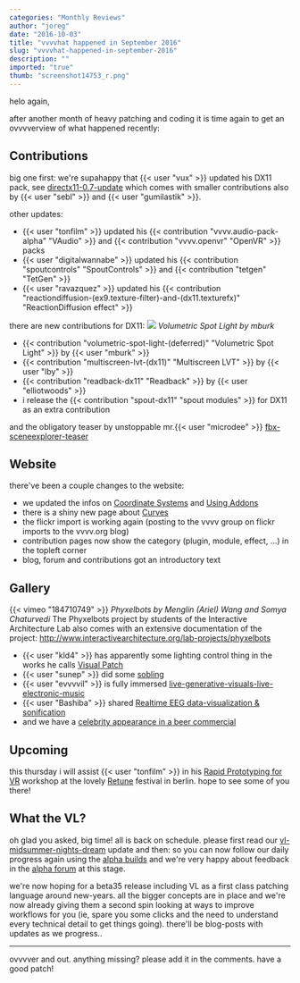 ```yaml
---
categories: "Monthly Reviews"
author: "joreg"
date: "2016-10-03"
title: "vvvvhat happened in September 2016"
slug: "vvvvhat-happened-in-september-2016"
description: ""
imported: "true"
thumb: "screenshot14753_r.png"
---
```


helo again,

after another month of heavy patching and coding it is time again to get an ovvvverview of what happened recently: 

## Contributions

big one first: we're supahappy that {{< user "vux" >}} updated his DX11 pack, see [directx11-0.7-update](/blog/2016/directx11-0.7-update) which comes with smaller contributions also by {{< user "sebl" >}} and {{< user "gumilastik" >}}.

other updates:
- {{< user "tonfilm" >}} updated his {{< contribution "vvvv.audio-pack-alpha" "VAudio" >}} and {{< contribution "vvvv.openvr" "OpenVR" >}} packs
- {{< user "digitalwannabe" >}} updated his {{< contribution "spoutcontrols" "SpoutControls" >}} and {{< contribution "tetgen" "TetGen" >}}
- {{< user "ravazquez" >}} updated his {{< contribution "reactiondiffusion-(ex9.texture-filter)-and-(dx11.texturefx)" "ReactionDiffusion effect" >}}

there are new contributions for DX11:
![](screenshot14753_r.png) 
*Volumetric Spot Light by mburk*
- {{< contribution "volumetric-spot-light-(deferred)" "Volumetric Spot Light" >}} by {{< user "mburk" >}}
- {{< contribution "multiscreen-lvt-(dx11)" "Multiscreen LVT" >}} by {{< user "lby" >}}
- {{< contribution "readback-dx11" "Readback" >}} by {{< user "elliotwoods" >}}
- i release the {{< contribution "spout-dx11" "spout modules" >}} for DX11 as an extra contribution 

and the obligatory teaser by unstoppable mr.{{< user "microdee" >}} [fbx-sceneexplorer-teaser](/blog/fbx-sceneexplorer-teaser)

## Website

there've been a couple changes to the website:
- we updated the infos on [Coordinate Systems](https://betadocs.vvvv.org/topics/graphics/direct3d-9/basics/coordinate-systems/index.html) and [Using Addons](https://betadocs.vvvv.org/using-vvvv/patching/using-addons.html)
- there is a shiny new page about [Curves](https://betadocs.vvvv.org/topics/graphics/direct3d-9/geometry/curves/curves.html)
- the flickr import is working again (posting to the vvvv group on flickr imports to the vvvv.org blog)
- contribution pages now show the category (plugin, module, effect, ...) in the topleft corner
- blog, forum and contributions got an introductory text

## Gallery

{{< vimeo "184710749" >}}
*Phyxelbots by Menglin (Ariel) Wang and Somya Chaturvedi*
The Phyxelbots project by students of the Interactive Architecture Lab also comes with an extensive documentation of the project: http://www.interactivearchitecture.org/lab-projects/phyxelbots

- {{< user "kld4" >}} has apparently some lighting control thing in the works he calls [Visual Patch](https://www.youtube.com/watch?v=UhpUk6BtBZw)
- {{< user "sunep" >}} did some [sobling](/blog/sobling)
- {{< user "evvvvil" >}} is fully immersed [live-generative-visuals-live-electronic-music](/blog/live-generative-visuals-live-electronic-music)
- {{< user "Bashiba" >}} shared [Realtime EEG data-visualization & sonification](/blog/real-time-eeg-data-visualization-sonification)
- and we have a [celebrity appearance in a beer commercial](https://www.youtube.com/watch?v=-4sUsKQ_ik8)

## Upcoming

this thursday i will assist {{< user "tonfilm" >}} in his [Rapid Prototyping for VR](/blog/2016/rapid-prototyping-for-vr-with-vvvv-retune-festival) workshop at the lovely [Retune](https://retune.de) festival in berlin. hope to see some of you there!

## What the VL?

oh glad you asked, big time! all is back on schedule. please first read our [vl-midsummer-nights-dream](/blog/2016/vl-midsummer-nights-dream) update and then: so you can now follow our daily progress again using the [alpha builds](https://vvvv.org/downloads/previews) and we're very happy about feedback in the [alpha forum](https://discourse.vvvv.org/) at this stage. 

we're now hoping for a beta35 release including VL as a first class patching language around new-years. all the bigger concepts are in place and we're now already giving them a second spin looking at ways to improve workflows for you (ie, spare you some clicks and the need to understand every technical detail to get things going). there'll be blog-posts with updates as we progress..

---

ovvvver and out. anything missing? please add it in the comments. have a good patch!



